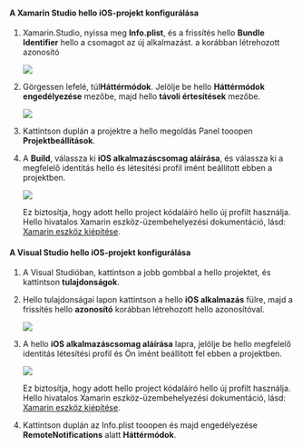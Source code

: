 #### <a name="configure-hello-ios-project-in-xamarin-studio"></a>A Xamarin Studio hello iOS-projekt konfigurálása
1. Xamarin.Studio, nyissa meg **Info.plist**, és a frissítés hello **Bundle Identifier** hello a csomagot az új alkalmazást. a korábban létrehozott azonosító

    ![](./media/app-service-mobile-xamarin-ios-configure-project/mobile-services-ios-push-21.png)
2. Görgessen lefelé, túl**Háttérmódok**. Jelölje be hello **Háttérmódok engedélyezése** mezőbe, majd hello **távoli értesítések** mezőbe.

    ![](./media/app-service-mobile-xamarin-ios-configure-project/mobile-services-ios-push-22.png)
3. Kattintson duplán a projektre a hello megoldás Panel tooopen **Projektbeállítások**.
4. A **Build**, válassza ki **iOS alkalmazáscsomag aláírása**, és válassza ki a megfelelő identitás hello és létesítési profil imént beállított ebben a projektben.

   ![](./media/app-service-mobile-xamarin-ios-configure-project/mobile-services-ios-push-20.png)

   Ez biztosítja, hogy adott hello project kódaláíró hello új profilt használja. Hello hivatalos Xamarin eszköz-üzembehelyezési dokumentáció, lásd: [Xamarin eszköz kiépítése].

#### <a name="configure-hello-ios-project-in-visual-studio"></a>A Visual Studio hello iOS-projekt konfigurálása
1. A Visual Studióban, kattintson a jobb gombbal a hello projektet, és kattintson **tulajdonságok**.
2. Hello tulajdonságai lapon kattintson a hello **iOS alkalmazás** fülre, majd a frissítés hello **azonosító** korábban létrehozott hello azonosítóval.

    ![](./media/app-service-mobile-xamarin-ios-configure-project/mobile-services-ios-push-23.png)
3. A hello **iOS alkalmazáscsomag aláírása** lapra, jelölje be hello megfelelő identitás létesítési profil és Ön imént beállított fel ebben a projektben.

    ![](./media/app-service-mobile-xamarin-ios-configure-project/mobile-services-ios-push-24.png)

    Ez biztosítja, hogy adott hello project kódaláíró hello új profilt használja. Hello hivatalos Xamarin eszköz-üzembehelyezési dokumentáció, lásd: [Xamarin eszköz kiépítése].
4. Kattintson duplán az Info.plist tooopen és majd engedélyezése **RemoteNotifications** alatt **Háttérmódok**.

[Xamarin eszköz kiépítése]: http://developer.xamarin.com/guides/ios/getting_started/installation/device_provisioning/

